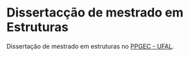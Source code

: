 # Dissertacção de mestrado em Estruturas

Dissertação de mestrado em estruturas no [PPGEC - UFAL](http://www.ctec.ufal.br/posgraduacao/ppgec/).
